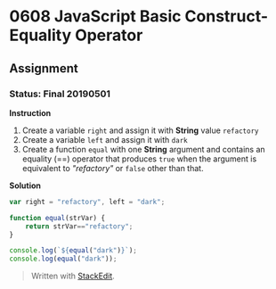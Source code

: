 # 0608 JavaScript Basic Construct- Equality Operator
## Assignment
### Status: Final 20190501

**Instruction**
 1. Create a variable `right` and assign it with **String** value `refactory`
 2. Create a variable `left` and assign it with `dark`
 3. Create a function `equal` with one **String** argument and contains an equality (==) operator that produces `true` when the argument is equivalent to *"refactory"* or `false` other than that.

**Solution**
```JavaScript
var right = "refactory", left = "dark";

function equal(strVar) {
    return strVar=="refactory";
}

console.log(`${equal("dark")}`);
console.log(equal("dark"));
```

> Written with [StackEdit](https://stackedit.io/).